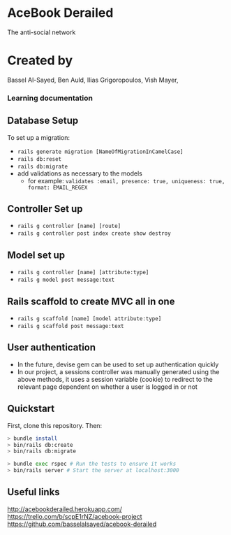 # AceBook Derailed
The anti-social network

# Created by
Bassel Al-Sayed,
Ben Auld,
Ilias Grigoropoulos,
Vish Mayer,

### Learning documentation

## Database Setup
To set up a migration:
* `rails generate migration [NameOfMigrationInCamelCase]`
* `rails db:reset`
* `rails db:migrate`
* add validations as necessary to the models
  * for example: `validates :email, presence: true, uniqueness: true, format: EMAIL_REGEX`

## Controller Set up
* `rails g controller [name] [route]`
* `rails g controller post index create show destroy`

## Model set up
* `rails g controller [name] [attribute:type]`
* `rails g model post message:text` 
  
## Rails scaffold to create MVC all in one
* `rails g scaffold [name] [model attribute:type]`
* `rails g scaffold post message:text`

## User authentication 
* In the future, devise gem can be used to set up authentication quickly
* In our project, a sessions controller was manually generated using the above methods, it uses a session variable (cookie) to redirect to the relevant page dependent on whether a user is logged in or not

## Quickstart

First, clone this repository. Then:

```bash
> bundle install
> bin/rails db:create
> bin/rails db:migrate

> bundle exec rspec # Run the tests to ensure it works
> bin/rails server # Start the server at localhost:3000
```
## Useful links

http://acebookderailed.herokuapp.com/
https://trello.com/b/scpE1rNZ/acebook-project
https://github.com/basselalsayed/acebook-derailed



